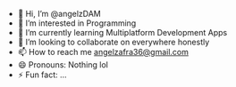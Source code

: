 - 👋 Hi, I’m @angelzDAM
- 👀 I’m interested in Programming
- 🌱 I’m currently learning Multiplatform Development Apps
- 💞️ I’m looking to collaborate on everywhere honestly
- 📫 How to reach me angelzafra36@gmail.com
- 😄 Pronouns: Nothing lol
- ⚡ Fun fact: ...

<!---
angelzDAM/angelzDAM is a ✨ special ✨ repository because its `README.md` (this file) appears on your GitHub profile.
You can click the Preview link to take a look at your changes.
--->
